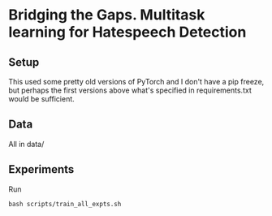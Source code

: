 # Bridging the Gaps. Multitask learning for Hatespeech Detection

## Setup
This used some pretty old versions of PyTorch and I don't have a pip freeze, but perhaps the first versions above what's specified in requirements.txt would be sufficient.

## Data
All in data/

## Experiments
Run 

```
bash scripts/train_all_expts.sh
```
